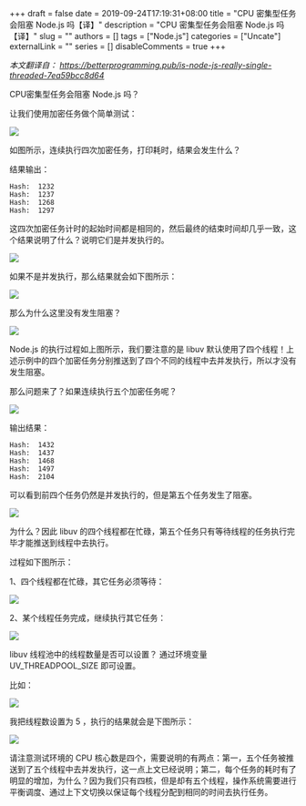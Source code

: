 +++
draft = false
date = 2019-09-24T17:19:31+08:00
title = "CPU 密集型任务会阻塞 Node.js 吗【译】"
description = "CPU 密集型任务会阻塞 Node.js 吗【译】"
slug = ""
authors = []
tags = ["Node.js"]
categories = ["Uncate"]
externalLink = ""
series = []
disableComments = true
+++

*本文翻译自：
https://betterprogramming.pub/is-node-js-really-single-threaded-7ea59bcc8d64*


CPU密集型任务会阻塞 Node.js 吗？


让我们使用加密任务做个简单测试：

![](/images/uncate/nodejs-block1.png)

如图所示，连续执行四次加密任务，打印耗时，结果会发生什么？


结果输出：

```
Hash:  1232
Hash:  1237
Hash:  1268
Hash:  1297
```

这四次加密任务计时的起始时间都是相同的，然后最终的结束时间却几乎一致，这个结果说明了什么？说明它们是并发执行的。

![](/images/uncate/nodejs-block2.png)


如果不是并发执行，那么结果就会如下图所示：

![](/images/uncate/nodejs-block3.jpeg)


那么为什么这里没有发生阻塞？

![](/images/uncate/nodejs-block4.jpeg)

Node.js 的执行过程如上图所示，我们要注意的是 libuv 默认使用了四个线程！上述示例中的四个加密任务分别推送到了四个不同的线程中去并发执行，所以才没有发生阻塞。


那么问题来了？如果连续执行五个加密任务呢？

![](/images/uncate/nodejs-block5.png)

输出结果：

```
Hash:  1432
Hash:  1437
Hash:  1468
Hash:  1497
Hash:  2104
```

可以看到前四个任务仍然是并发执行的，但是第五个任务发生了阻塞。

![](/images/uncate/nodejs-block6.png)

为什么？因此 libuv 的四个线程都在忙碌，第五个任务只有等待线程的任务执行完毕才能推送到线程中去执行。


过程如下图所示：

1、四个线程都在忙碌，其它任务必须等待：

![](/images/uncate/nodejs-block7.jpeg)

2、某个线程任务完成，继续执行其它任务：

![](/images/uncate/nodejs-block8.jpeg)

libuv 线程池中的线程数量是否可以设置？
通过环境变量 UV_THREADPOOL_SIZE 即可设置。

比如：

![](/images/uncate/nodejs-block9.png)

我把线程数设置为 5 ，执行的结果就会是下图所示：

![](/images/uncate/nodejs-block10.png)

请注意测试环境的 CPU 核心数是四个，需要说明的有两点：第一，五个任务被推送到了五个线程中去并发执行，这一点上文已经说明；第二，每个任务的耗时有了明显的增加，为什么？因为我们只有四核，但是却有五个线程，操作系统需要进行平衡调度、通过上下文切换以保证每个线程分配到相同的时间去执行任务。